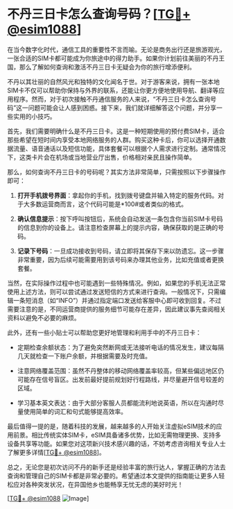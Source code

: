 # 不丹三日卡怎么查询号码？[[TG💪+ @esim1088](https://t.me/s/esim1088)]

在当今数字化时代，通信工具的重要性不言而喻。无论是商务出行还是旅游观光，一张合适的SIM卡都可能成为你旅途中的得力助手。如果你计划前往美丽的不丹王国，那么了解如何查询和激活不丹三日卡无疑会为你的旅行增添便利。

不丹以其壮丽的自然风光和独特的文化闻名于世。对于游客来说，拥有一张本地SIM卡不仅可以帮助你保持与外界的联系，还能让你更方便地使用导航、翻译等应用程序。然而，对于初次接触不丹通信服务的人来说，“不丹三日卡怎么查询号码”这一问题可能会让人感到困惑。接下来，我们就详细解答这个问题，并分享一些实用的小技巧。

首先，我们需要明确什么是不丹三日卡。这是一种短期使用的预付费SIM卡，适合那些希望在短时间内享受本地网络服务的人群。购买这种卡后，你可以选择开通数据流量、语音通话以及短信功能，具体套餐可以根据个人需求进行定制。通常情况下，这类卡片会在机场或当地营业厅出售，价格相对亲民且操作简单。

那么，如何查询不丹三日卡的号码呢？其实方法非常简单，只需按照以下步骤操作即可：

1. **打开手机拨号界面**：拿起你的手机，找到拨号键盘并输入特定的服务代码。对于大多数运营商而言，这个代码可能是*100#或者类似的格式。
   
2. **确认信息提示**：按下呼叫按钮后，系统会自动发送一条包含你当前SIM卡号码的信息到你的设备上。请注意检查屏幕上的提示内容，确保获取的是正确的号码。

3. **记录下号码**：一旦成功接收到号码，请立即将其保存下来以防遗忘。这一步骤非常重要，因为后续可能需要用到该号码来办理其他业务，比如充值或者更换套餐。

当然，在实际操作过程中也可能遇到一些特殊情况。例如，如果您的手机无法正常使用上述方法，则可以尝试通过发送短信的方式来进行查询。一般情况下，只需编辑一条短消息（如“INFO”）并通过指定端口发送给客服中心即可收到回复。不过需要注意的是，不同运营商提供的服务细节可能存在差异，因此建议事先查阅相关资料以避免不必要的麻烦。

此外，还有一些小贴士可以帮助您更好地管理和利用手中的不丹三日卡：

- 定期检查余额状态：为了避免突然断网或无法接听电话的情况发生，建议每隔几天就检查一下账户余额，并根据需要及时充值。
  
- 注意网络覆盖范围：虽然不丹整体的移动网络覆盖率较高，但某些偏远地区仍可能存在信号盲区。出发前最好提前规划好行程路线，并尽量避开信号较差的区域。
  
- 学习基本英文表达：由于大部分客服人员都能流利地说英语，所以在沟通时尽量使用简单的词汇和句式能够提高效率。

最后值得一提的是，随着科技的发展，越来越多的人开始关注虚拟eSIM技术的应用前景。相比传统实体SIM卡，eSIM具备诸多优势，比如无需物理更换、支持多设备共享等功能。如果您对这项新兴技术感兴趣的话，不妨考虑咨询相关专业人士了解更多详情[[TG💪+ @esim1088](https://t.me/s/esim1088)]。

总之，无论您是初次访问不丹的新手还是经验丰富的旅行达人，掌握正确的方法去查询和管理自己的SIM卡都是非常必要的。希望通过本文提供的指南能让更多人轻松应对各种突发状况，在异国他乡也能畅享无忧无虑的美好时光！

[[TG💪+ @esim1088](https://t.me/s/esim1088) ![Image](https://i.postimg.cc/4NQfJmqS/Snipaste-2025-05-13-00-14-12.png)]